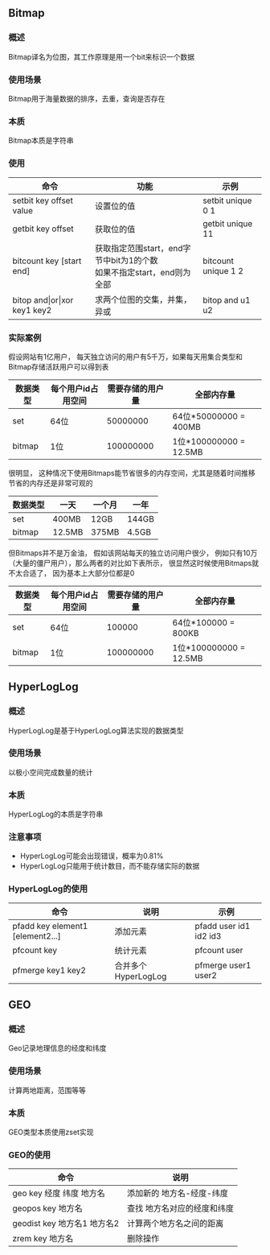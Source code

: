 ## Bitmap

### 概述

Bitmap译名为位图，其工作原理是用一个bit来标识一个数据

### 使用场景

Bitmap用于海量数据的排序，去重，查询是否存在

### 本质

Bitmap本质是字符串

### 使用

| 命令                         | 功能                                                         | 示例                |
| ---------------------------- | ------------------------------------------------------------ | ------------------- |
| setbit key offset value      | 设置位的值                                                   | setbit unique 0 1   |
| getbit key offset            | 获取位的值                                                   | getbit unique 11    |
| bitcount key [start end]     | 获取指定范围start，end字节中bit为1的个数<br />如果不指定start，end则为全部 | bitcount unique 1 2 |
| bitop and\|or\|xor key1 key2 | 求两个位图的交集，并集，异或                                 | bitop and u1 u2     |

### 实际案例

假设网站有1亿用户， 每天独立访问的用户有5千万，如果每天用集合类型和Bitmap存储活跃用户可以得到表

| 数据类型 | 每个用户id占用空间 | 需要存储的用户量 | 全部内存量             |
| -------- | ------------------ | ---------------- | ---------------------- |
| set      | 64位               | 50000000         | 64位*50000000 = 400MB  |
| bitmap   | 1位                | 100000000        | 1位*100000000 = 12.5MB |

很明显， 这种情况下使用Bitmaps能节省很多的内存空间，尤其是随着时间推移节省的内存还是非常可观的

| 数据类型 | 一天   | 一个月 | 一年  |
| -------- | ------ | ------ | ----- |
| set      | 400MB  | 12GB   | 144GB |
| bitmap   | 12.5MB | 375MB  | 4.5GB |

但Bitmaps并不是万金油， 假如该网站每天的独立访问用户很少， 例如只有10万（大量的僵尸用户），那么两者的对比如下表所示， 很显然这时候使用Bitmaps就不太合适了， 因为基本上大部分位都是0

| 数据类型 | 每个用户id占用空间 | 需要存储的用户量 | 全部内存量             |
| -------- | ------------------ | ---------------- | ---------------------- |
| set      | 64位               | 100000           | 64位*100000 = 800KB    |
| bitmap   | 1位                | 100000000        | 1位*100000000 = 12.5MB |



## HyperLogLog

### 概述

HyperLogLog是基于HyperLogLog算法实现的数据类型

### 使用场景

以极小空间完成数量的统计

### 本质

HyperLogLog的本质是字符串

### 注意事项

* HyperLogLog可能会出现错误，概率为0.81%
* HyperLogLog只能用于统计数目，而不能存储实际的数据

### HyperLogLog的使用

| 命令                             | 说明                 | 示例                   |
| -------------------------------- | -------------------- | ---------------------- |
| pfadd key element1 [element2...] | 添加元素             | pfadd user id1 id2 id3 |
| pfcount key                      | 统计元素             | pfcount user           |
| pfmerge key1 key2                | 合并多个 HyperLogLog | pfmerge user1 user2    |



## GEO

### 概述

Geo记录地理信息的经度和纬度

### 使用场景

计算两地距离，范围等等

### 本质

GEO类型本质使用zset实现

### GEO的使用

| 命令                        | 说明                        |
| --------------------------- | --------------------------- |
| geo key 经度 纬度 地方名    | 添加新的 地方名-经度-纬度   |
| geopos key 地方名           | 查找 地方名对应的经度和纬度 |
| geodist key 地方名1 地方名2 | 计算两个地方名之间的距离    |
| zrem key 地方名             | 删除操作                    |